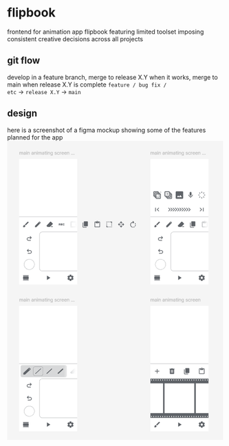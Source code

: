 # flipbook
frontend for animation app flipbook featuring limited toolset imposing consistent creative decisions across all projects

## git flow
develop in a feature branch, merge to release X.Y when it works, merge to main when release X.Y is complete
<code>feature / bug fix / etc</code> -> <code>release X.Y</code> -> <code>main</code>

## design
here is a screenshot of a figma mockup showing some of the features planned for the app
<img src="design/mockup.png">